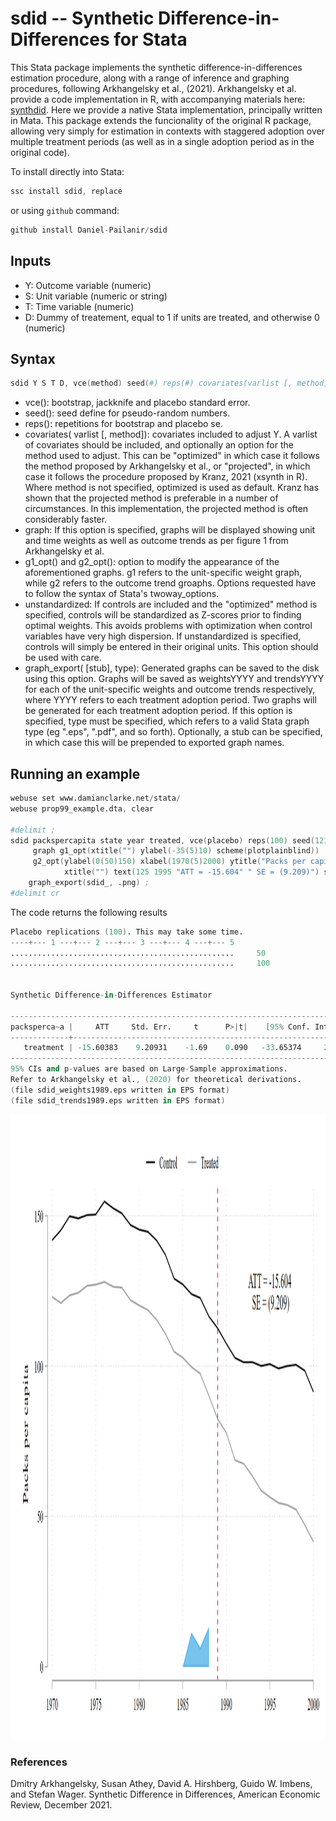 # sdid -- Synthetic Difference-in-Differences for Stata

This Stata package implements the synthetic difference-in-differences estimation procedure, along with a range of inference and graphing procedures, following Arkhangelsky et al., (2021).  Arkhangelsky et al. provide a code implementation in R, with accompanying materials here: [synthdid](https://synth-inference.github.io/synthdid/). 
Here we provide a native Stata implementation, principally written in Mata.  This package extends the funcionality of the original R package, allowing very simply for estimation in contexts with staggered adoption over multiple treatment periods (as well as in a single adoption period as in the original code). 

To install directly into Stata:
```s
ssc install sdid, replace
```
or using ```github``` command:
```s
github install Daniel-Pailanir/sdid
```
## Inputs
+ Y: Outcome variable (numeric)
+ S: Unit variable (numeric or string)
+ T: Time variable (numeric)
+ D: Dummy of treatement, equal to 1 if units are treated, and otherwise 0 (numeric)

## Syntax
```s
sdid Y S T D, vce(method) seed(#) reps(#) covariates(varlist [, method]) graph g1_opt(string) g2_opt(string) unstandardized graph_export([stub] , type)
```
+ vce(): bootstrap, jackknife and placebo standard error.
+ seed(): seed define for pseudo-random numbers.
+ reps(): repetitions for bootstrap and placebo se.
+ covariates(  varlist [, method]): covariates included to adjust Y.  A varlist of covariates should be included, and optionally an option for the method used to adjust.  This can be "optimized" in which case it follows the method proposed by Arkhangelsky et al., or "projected", in which case it follows the procedure proposed by Kranz, 2021 (xsynth in R).  Where method is not specified, optimized is used as default.  Kranz has shown that the projected method is preferable in a number of circumstances.  In this implementation, the projected method is often considerably faster.
+ graph: If this option is specified, graphs will be displayed showing unit and time weights as well as outcome trends as per figure 1 from Arkhangelsky et al.
+ g1_opt() and g2_opt(): option to modify the appearance of the aforementioned graphs.  g1 refers to the unit-specific weight graph, while g2 refers to the outcome trend groaphs. Options requested have to follow the syntax of Stata's twoway_options.
+ unstandardized: If controls are included and the "optimized" method is specified, controls will be standardized as Z-scores prior to finding optimal weights.  This avoids problems with optimization when control variables have very high dispersion.  If unstandardized is specified, controls will simply be entered in their original units.  This option should be used with care.
+ graph_export( [stub], type): Generated graphs can be saved to the disk using this option.  Graphs will be saved as weightsYYYY and trendsYYYY for each of the unit-specific weights and outcome trends respectively, where YYYY refers to each treatment adoption period.  Two graphs will be generated for each treatment adoption period.  If this option is specified, type must be specified, which refers to a valid Stata graph type (eg ".eps", ".pdf", and so forth).  Optionally, a stub can be specified, in which case this will be prepended to exported graph names. 

## Running an example
```s
webuse set www.damianclarke.net/stata/
webuse prop99_example.dta, clear

#delimit ;
sdid packspercapita state year treated, vce(placebo) reps(100) seed(1213) 
     graph g1_opt(xtitle("") ylabel(-35(5)10) scheme(plotplainblind)) 
     g2_opt(ylabel(0(50)150) xlabel(1970(5)2000) ytitle("Packs per capita") 
            xtitle("") text(125 1995 "ATT = -15.604" " SE = (9.209)") scheme(plotplainblind))
    graph_export(sdid_, .png) ;
#delimit cr
```

The code returns the following results

```s
Placebo replications (100). This may take some time.
----+--- 1 ---+--- 2 ---+--- 3 ---+--- 4 ---+--- 5
..................................................     50
..................................................     100


Synthetic Difference-in-Differences Estimator

-----------------------------------------------------------------------------
packsperca~a |     ATT     Std. Err.     t      P>|t|    [95% Conf. Interval]
-------------+---------------------------------------------------------------
   treatment | -15.60383    9.20931    -1.69    0.090   -33.65374     2.44608
-----------------------------------------------------------------------------
95% CIs and p-values are based on Large-Sample approximations.
Refer to Arkhangelsky et al., (2020) for theoretical derivations.
(file sdid_weights1989.eps written in EPS format)
(file sdid_trends1989.eps written in EPS format)
```

<img src="https://github.com/Daniel-Pailanir/sdid/blob/main/graphs/sdid_trends1989.png" width="1000" height="1000">




### References
Dmitry Arkhangelsky, Susan Athey, David A. Hirshberg, Guido W. Imbens, and Stefan Wager. Synthetic Difference in Differences, American Economic Review, December 2021.
